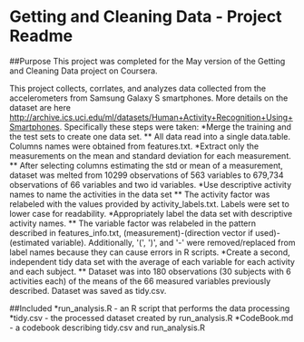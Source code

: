 Getting and Cleaning Data - Project Readme
===================
##Purpose
This project was completed for the May version of the Getting and Cleaning Data project on Coursera. 

This project collects, corrlates, and analyzes data collected from the accelerometers from Samsung Galaxy S smartphones. More details on the dataset are here http://archive.ics.uci.edu/ml/datasets/Human+Activity+Recognition+Using+Smartphones. Specifically these steps were taken:
*Merge the training and the test sets to create one data set.
** All data read into a single data.table. Columns names were obtained from features.txt.
*Extract only the measurements on the mean and standard deviation for each measurement.
** After selecting columns estimating the std or mean of a measurement, dataset was melted from 10299 observations of 563 variables to 679,734 observations of 66 variables and two id variables.
*Use descriptive activity names to name the activities in the data set
** The activity factor was relabeled with the values provided by activity_labels.txt. Labels were set to lower case for readability.
*Appropriately label the data set with descriptive activity names. 
** The variable factor was relabeled in the pattern described in features_info.txt, (measurement)-(direction vector if used)-(estimated variable). Additionally, '(', ')', and '-' were removed/replaced from label names because they can cause errors in R scripts.
*Create a second, independent tidy data set with the average of each variable for each activity and each subject.
** Dataset was into 180 observations (30 subjects with 6 activities each) of the means of the 66 measured variables previously described. Dataset was saved as tidy.csv.

##Included
*run_analysis.R - an R script that performs the data processing
*tidy.csv - the processed dataset created by run_analysis.R
*CodeBook.md - a codebook describing tidy.csv and run_analysis.R

